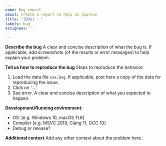 ```yaml
---
name: Bug report
about: Create a report to help us improve
title: "[BUG] - "
labels: bug
assignees: ''

---
```


**Describe the bug**
A clear and concise description of what the bug is.
If applicable, add screenshots (of the results or error messages) to help explain your problem.

**Tell us how to reproduce the bug**
Steps to reproduce the behavior:
1. Load the data file `xxx.bvg`. If applicable, post here a copy of the data for reproducing the issue.
2. Click on '....'
3. See error. A clear and concise description of what you expected to happen.

**Development/Running environment:**
 - OS: [e.g. Windows 10, macOS 11.6]
 - Compiler [e.g. MSVC 2019, Clang 11, GCC 10]
 - Debug or release?

**Additional context**
Add any other context about the problem here.
